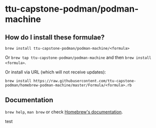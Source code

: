 # ttu-capstone-podman/podman-machine

## How do I install these formulae?
`brew install ttu-capstone-podman/podman-machine/<formula>`

Or `brew tap ttu-capstone-podman/podman-machine` and then `brew install <formula>`.

Or install via URL (which will not receive updates):

```
brew install https://raw.githubusercontent.com/ttu-capstone-podman/homebrew-podman-machine/master/Formula/<formula>.rb
```

## Documentation
`brew help`, `man brew` or check [Homebrew's documentation](https://docs.brew.sh).

test